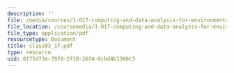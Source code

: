 ```yaml
---
description: ''
file: /media/courses/1-017-computing-and-data-analysis-for-environmental-applications-fall-2003/8f75d73e78f02f1826f46cbd4b1360c3_class03_17.pdf
file_location: /coursemedia/1-017-computing-and-data-analysis-for-environmental-applications-fall-2003/8f75d73e78f02f1826f46cbd4b1360c3_class03_17.pdf
file_type: application/pdf
resourcetype: Document
title: class03_17.pdf
type: resource
uid: 8f75d73e-78f0-2f18-26f4-6cbd4b1360c3
---
```

